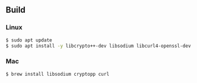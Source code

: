 ## Build

### Linux
```bash
$ sudo apt update
$ sudo apt install -y libcrypto++-dev libsodium libcurl4-openssl-dev
```

### Mac
```bash
$ brew install libsodium cryptopp curl
```